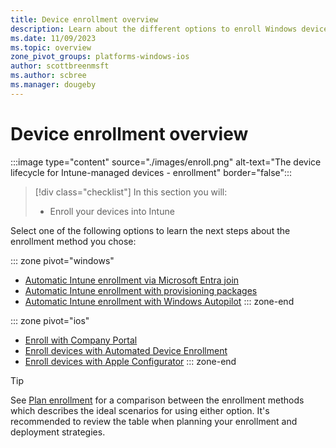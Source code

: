 ```yaml
---
title: Device enrollment overview
description: Learn about the different options to enroll Windows devices in Microsoft Intune.
ms.date: 11/09/2023
ms.topic: overview
zone_pivot_groups: platforms-windows-ios
author: scottbreenmsft
ms.author: scbree
ms.manager: dougeby
---
```


# Device enrollment overview

:::image type="content" source="./images/enroll.png" alt-text="The device lifecycle for Intune-managed devices - enrollment" border="false":::

> [!div class="checklist"]
>In this section you will:
>
> - Enroll your devices into Intune

Select one of the following options to learn the next steps about the enrollment method you chose:

::: zone pivot="windows"
- [Automatic Intune enrollment via Microsoft Entra join](enroll-entra-join.md)
- [Automatic Intune enrollment with provisioning packages](enroll-package.md)
- [Automatic Intune enrollment with Windows Autopilot](enroll-autopilot.md)
::: zone-end

::: zone pivot="ios"
- [Enroll with Company Portal](enroll-ios-company-portal.md)
- [Enroll devices with Automated Device Enrollment](enroll-ios-ade.md)
- [Enroll devices with Apple Configurator](enroll-ios-apple-configurator.md)
::: zone-end

> [!TIP]
> See [Plan enrollment](plan-enrollment.md) for a comparison between the enrollment methods which describes the ideal scenarios for using either option. It's recommended to review the table when planning your enrollment and deployment strategies.
